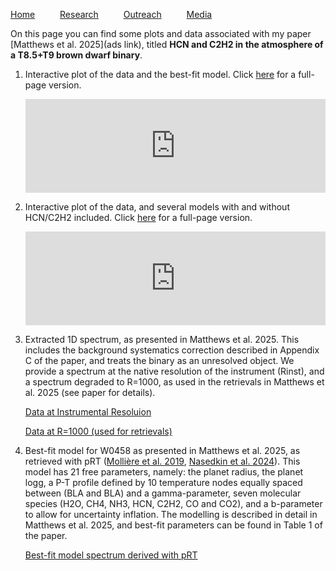 [Home](index) &emsp; &emsp; [Research](research) &emsp; &emsp; [Outreach](outreach) &emsp; &emsp; [Media](media)
&emsp;

On this page you can find some plots and data associated with my paper [Matthews et al. 2025](ads link), titled **HCN and C2H2 in the atmosphere of a T8.5+T9 brown dwarf binary**.

1. Interactive plot of the data and the best-fit model. Click [here](projects/model_vs_data.html) for a full-page version.

    <iframe style="position: relative; width: 100%" frameborder="0" scrolling="no" src="https://ecmatthews.github.io/projects/model_vs_data.html"></iframe>

2. Interactive plot of the data, and several models with and without HCN/C2H2 included. Click [here](projects/models_hcn_c2h2.html) for a full-page version.

    <iframe style="position: relative; width: 100%" frameborder="0" scrolling="no" src="https://ecmatthews.github.io/projects/models_hcn_c2h2.html"></iframe>

3. Extracted 1D spectrum, as presented in Matthews et al. 2025. This includes the background systematics correction described in Appendix C of the paper, and treats the binary as an unresolved object. We provide a spectrum at the native resolution of the instrument (Rinst), and a spectrum degraded to R=1000, as used in the retrievals in Matthews et al. 2025 (see paper for details).

    [Data at Instrumental Resoluion](datafiles/w0458_modelspectrum_Rinst.txt)

    [Data at R=1000 (used for retrievals)](datafiles/w0458_modelspectrum_R1000.txt)


4. Best-fit model for W0458 as presented in Matthews et al. 2025, as retrieved with pRT ([Mollière et al. 2019](https://ui.adsabs.harvard.edu/abs/2019A%26A...627A..67M/abstract), [Nasedkin et al. 2024](https://ui.adsabs.harvard.edu/abs/2024JOSS....9.5875N/abstract)). This model has 21 free parameters, namely: the planet radius, the planet logg, a P-T profile defined by 10 temperature nodes equally spaced between (BLA and BLA) and a gamma-parameter, seven molecular species (H2O, CH4, NH3, HCN, C2H2, CO and CO2), and a b-parameter to allow for uncertainty inflation. The modelling is described in detail in Matthews et al. 2025, and best-fit parameters can be found in Table 1 of the paper.

    [Best-fit model spectrum derived with pRT](datafiles/w0458_modelspectrum_pRT.txt)